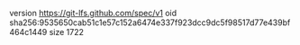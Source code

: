 version https://git-lfs.github.com/spec/v1
oid sha256:9535650cab51c1e57c152a6474e337f923dcc9dc5f98517d77e439bf464c1449
size 1722

